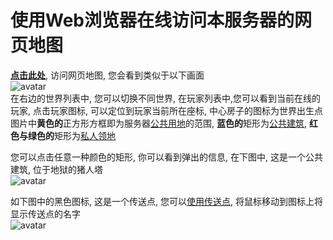 # 使用Web浏览器在线访问本服务器的网页地图
**[点击此处](https://map.playl.net/)**, 访问网页地图, 您会看到类似于以下画面  
![avatar](https://s4.ax1x.com/2022/02/21/HXEeAA.png)  
在右边的世界列表中, 您可以切换不同世界, 在玩家列表中,您可以看到当前在线的玩家, 点击玩家图标, 可以定位到玩家当前所在座标, 中心房子的图标为世界出生点  
图片中**黄色的**正方形方框即为服务器[公共用地](faq.md#什么是服务器公共用地)的范围, **蓝色的**矩形为[公共建筑](faq.md#什么是服务器公共建筑), **红色与绿色的**矩形为[私人领地](faq.md#什么是服务器私人领地)  
  
您可以点击任意一种颜色的矩形, 你可以看到弹出的信息, 在下图中, 这是一个公共建筑, 位于地狱的猪人塔  
![avatar](https://s4.ax1x.com/2022/02/21/HXVA2V.png)  

如下图中的黑色图标, 这是一个传送点, 您可以[使用传送点](command/tpoint.md), 将鼠标移动到图标上将显示传送点的名字    
![avatar](https://s4.ax1x.com/2022/02/21/HXMGY4.png)
